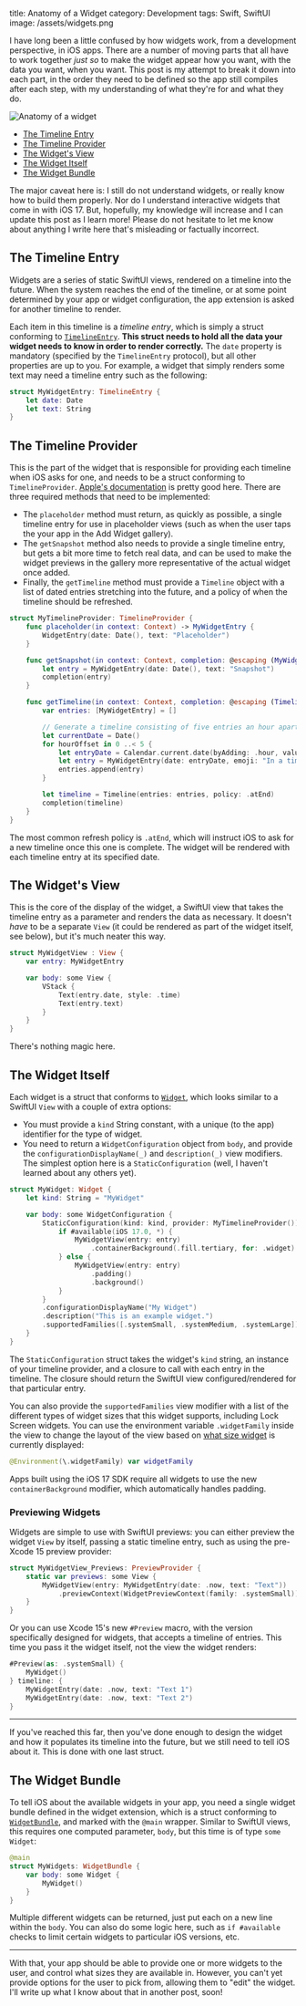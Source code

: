 title: Anatomy of a Widget
category: Development
tags: Swift, SwiftUI
image: /assets/widgets.png

I have long been a little confused by how widgets work, from a development perspective, in iOS apps. There are a number of moving parts that all have to work together *just so* to make the widget appear how you want, with the data you want, when you want. This post is my attempt to break it down into each part, in the order they need to be defined so the app still compiles after each step, with my understanding of what they're for and what they do.

![Anatomy of a widget](/assets/widgets.png)

* [The Timeline Entry](#the-timeline-entry)
* [The Timeline Provider](#the-timeline-provider)
* [The Widget's View](#the-widgets-view)
* [The Widget Itself](#the-widget-itself)
* [The Widget Bundle](#the-widget-bundle)

The major caveat here is: I still do not understand widgets, or really know how to build them properly. Nor do I understand interactive widgets that come in with iOS 17. But, hopefully, my knowledge will increase and I can update this post as I learn more! Please do not hesitate to let me know about anything I write here that's misleading or factually incorrect.

## The Timeline Entry

Widgets are a series of static SwiftUI views, rendered on a timeline into the future. When the system reaches the end of the timeline, or at some point determined by your app or widget configuration, the app extension is asked for another timeline to render.

Each item in this timeline is a *timeline entry*, which is simply a struct conforming to [`TimelineEntry`](https://developer.apple.com/documentation/widgetkit/timelineentry). **This struct needs to hold all the data your widget needs to know in order to render correctly.** The `date` property is mandatory (specified by the `TimelineEntry` protocol), but all other properties are up to you. For example, a widget that simply renders some text may need a timeline entry such as the following:

```swift
struct MyWidgetEntry: TimelineEntry {
    let date: Date
    let text: String
}
```

## The Timeline Provider

This is the part of the widget that is responsible for providing each timeline when iOS asks for one, and needs to be a struct conforming to `TimelineProvider`. [Apple's documentation](https://developer.apple.com/documentation/widgetkit/timelineprovider) is pretty good here. There are three required methods that need to be implemented:

* The `placeholder` method must return, as quickly as possible, a single timeline entry for use in placeholder views (such as when the user taps the your app in the Add Widget gallery).
* The `getSnapshot` method also needs to provide a single timeline entry, but gets a bit more time to fetch real data, and can be used to make the widget previews in the gallery more representative of the actual widget once added.
* Finally, the `getTimeline` method must provide a `Timeline` object with a list of dated entries stretching into the future, and a policy of when the timeline should be refreshed.

```swift
struct MyTimelineProvider: TimelineProvider {
    func placeholder(in context: Context) -> MyWidgetEntry {
        WidgetEntry(date: Date(), text: "Placeholder")
    }

    func getSnapshot(in context: Context, completion: @escaping (MyWidgetEntry) -> ()) {
        let entry = MyWidgetEntry(date: Date(), text: "Snapshot")
        completion(entry)
    }

    func getTimeline(in context: Context, completion: @escaping (Timeline<MyWidgetEntry>) -> ()) {
        var entries: [MyWidgetEntry] = []

        // Generate a timeline consisting of five entries an hour apart, starting from the current date.
        let currentDate = Date()
        for hourOffset in 0 ..< 5 {
            let entryDate = Calendar.current.date(byAdding: .hour, value: hourOffset, to: currentDate)!
            let entry = MyWidgetEntry(date: entryDate, emoji: "In a timeline! \(hourOffset)")
            entries.append(entry)
        }

        let timeline = Timeline(entries: entries, policy: .atEnd)
        completion(timeline)
    }
}
```

The most common refresh policy is `.atEnd`, which will instruct iOS to ask for a new timeline once this one is complete. The widget will be rendered with each timeline entry at its specified date.

## The Widget's View

This is the core of the display of the widget, a SwiftUI view that takes the timeline entry as a parameter and renders the data as necessary. It doesn't *have* to be a separate `View` (it could be rendered as part of the widget itself, see below), but it's much neater this way.

```swift
struct MyWidgetView : View {
    var entry: MyWidgetEntry

    var body: some View {
        VStack {
            Text(entry.date, style: .time)
            Text(entry.text)
        }
    }
}
```

There's nothing magic here.

## The Widget Itself

Each widget is a struct that conforms to [`Widget`](https://developer.apple.com/documentation/swiftui/widget), which looks similar to a SwiftUI `View` with a couple of extra options:

* You must provide a `kind` String constant, with a unique (to the app) identifier for the type of widget.
* You need to return a `WidgetConfiguration` object from `body`, and provide the `configurationDisplayName(_)` and `description(_)` view modifiers. The simplest option here is a `StaticConfiguration` (well, I haven't learned about any others yet).

```swift
struct MyWidget: Widget {
    let kind: String = "MyWidget"

    var body: some WidgetConfiguration {
        StaticConfiguration(kind: kind, provider: MyTimelineProvider()) { entry in
            if #available(iOS 17.0, *) {
                MyWidgetView(entry: entry)
                    .containerBackground(.fill.tertiary, for: .widget)
            } else {
                MyWidgetView(entry: entry)
                    .padding()
                    .background()
            }
        }
        .configurationDisplayName("My Widget")
        .description("This is an example widget.")
        .supportedFamilies([.systemSmall, .systemMedium, .systemLarge])
    }
}
```

The `StaticConfiguration` struct takes the widget's `kind` string, an instance of your timeline provider, and a closure to call with each entry in the timeline. The closure should return the SwiftUI view configured/rendered for that particular entry.

You can also provide the `supportedFamilies` view modifier with a list of the different types of widget sizes that this widget supports, including Lock Screen widgets. You can use the environment variable `.widgetFamily` inside the view to change the layout of the view based on [what size widget](https://developer.apple.com/documentation/WidgetKit/WidgetFamily) is currently displayed:

```swift
@Environment(\.widgetFamily) var widgetFamily
```

Apps built using the iOS 17 SDK require all widgets to use the new `containerBackground` modifier, which automatically handles padding.

### Previewing Widgets

Widgets are simple to use with SwiftUI previews: you can either preview the widget `View` by itself, passing a static timeline entry, such as using the pre-Xcode 15 preview provider:

```swift
struct MyWidgetView_Previews: PreviewProvider {
    static var previews: some View {
        MyWidgetView(entry: MyWidgetEntry(date: .now, text: "Text"))
            .previewContext(WidgetPreviewContext(family: .systemSmall))
    }
}
```

Or you can use Xcode 15's new `#Preview` macro, with the version specifically designed for widgets, that accepts a timeline of entries. This time you pass it the widget itself, not the view the widget renders:

```swift
#Preview(as: .systemSmall) {
    MyWidget()
} timeline: {
    MyWidgetEntry(date: .now, text: "Text 1")
    MyWidgetEntry(date: .now, text: "Text 2")
}
```

---

If you've reached this far, then you've done enough to design the widget and how it populates its timeline into the future, but we still need to tell iOS about it. This is done with one last struct.

## The Widget Bundle

To tell iOS about the available widgets in your app, you need a single widget bundle defined in the widget extension, which is a struct conforming to [`WidgetBundle`](https://developer.apple.com/documentation/swiftui/widgetbundle), and marked with the `@main` wrapper. Similar to SwiftUI views, this requires one computed parameter, `body`, but this time is of type `some Widget`:

```swift
@main
struct MyWidgets: WidgetBundle {
    var body: some Widget {
        MyWidget()
    }
}
```

Multiple different widgets can be returned, just put each on a new line within the `body`. You can also do some logic here, such as `if #available` checks to limit certain widgets to particular iOS versions, etc.

---

With that, your app should be able to provide one or more widgets to the user, and control what sizes they are available in. However, you can't yet provide options for the user to pick from, allowing them to "edit" the widget. I'll write up what I know about that in another post, soon!
